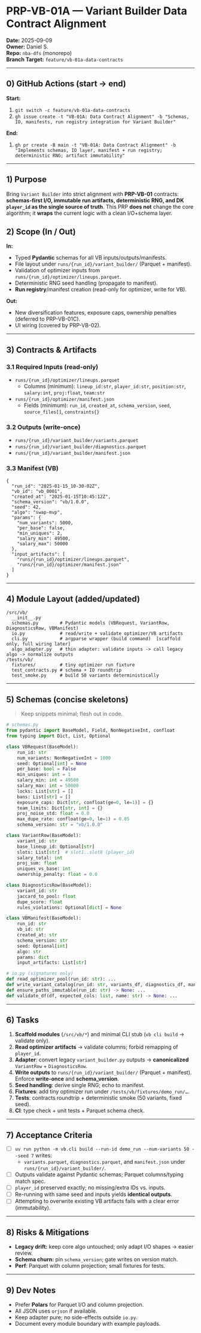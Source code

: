 # PRP-VB-01A — Variant Builder Data Contract Alignment
**Date:** 2025-09-09  
**Owner:** Daniel S.  
**Repo:** `nba-dfs` (monorepo)  
**Branch Target:** `feature/vb-01a-data-contracts`

---

## 0) GitHub Actions (start → end)
**Start:**  
1) `git switch -c feature/vb-01a-data-contracts`  
2) `gh issue create -t "VB-01A: Data Contract Alignment" -b "Schemas, IO, manifests, run registry integration for Variant Builder"`

**End:**  
1) `gh pr create -B main -t "VB-01A: Data Contract Alignment" -b "Implements schemas, IO layer, manifest + run registry; deterministic RNG; artifact immutability"`  


---

## 1) Purpose
Bring `Variant Builder` into strict alignment with **PRP-VB-01** contracts: **schemas-first I/O, immutable run artifacts, deterministic RNG, and DK `player_id` as the single source of truth**. This PRP **does not** change the core algorithm; it **wraps** the current logic with a clean I/O+schema layer.

## 2) Scope (In / Out)
**In:**  
- Typed **Pydantic** schemas for all VB inputs/outputs/manifests.  
- File layout under `runs/{run_id}/variant_builder/` (Parquet + manifest).  
- Validation of optimizer inputs from `runs/{run_id}/optimizer/lineups.parquet`.  
- Deterministic RNG seed handling (propagate to manifest).  
- **Run registry**/manifest creation (read-only for optimizer, write for VB).

**Out:**  
- New diversification features, exposure caps, ownership penalties (deferred to PRP-VB-01C).  
- UI wiring (covered by PRP-VB-02).

---

## 3) Contracts & Artifacts
### 3.1 Required Inputs (read-only)
- `runs/{run_id}/optimizer/lineups.parquet`  
  - Columns (minimum): `lineup_id:str`, `player_id:str`, `position:str`, `salary:int`, `proj:float`, `team:str`  
- `runs/{run_id}/optimizer/manifest.json`  
  - Fields (minimum): `run_id`, `created_at`, `schema_version`, `seed`, `source_files[]`, `constraints{}`

### 3.2 Outputs (write-once)
- `runs/{run_id}/variant_builder/variants.parquet`  
- `runs/{run_id}/variant_builder/diagnostics.parquet`  
- `runs/{run_id}/variant_builder/manifest.json`

### 3.3 Manifest (VB)
```jsonc
{
  "run_id": "2025-01-15_10-30-02Z",
  "vb_id": "vb_0001",
  "created_at": "2025-01-15T10:45:12Z",
  "schema_version": "vb/1.0.0",
  "seed": 42,
  "algo": "swap-mvp",
  "params": {
    "num_variants": 5000,
    "per_base": false,
    "min_uniques": 2,
    "salary_min": 49500,
    "salary_max": 50000
  },
  "input_artifacts": [
    "runs/{run_id}/optimizer/lineups.parquet",
    "runs/{run_id}/optimizer/manifest.json"
  ]
}
```

---

## 4) Module Layout (added/updated)
```
/src/vb/
  __init__.py
  schemas.py        # Pydantic models (VBRequest, VariantRow, DiagnosticsRow, VBManifest)
  io.py             # read/write + validate optimizer/VB artifacts
  cli.py            # argparse wrapper (build command)  [scaffold only, full wiring later]
  algo_adapter.py   # thin adapter: validate inputs -> call legacy algo -> normalize outputs
/tests/vb/
  fixtures/         # tiny optimizer run fixture
  test_contracts.py # schema + IO roundtrip
  test_smoke.py     # build 50 variants deterministically
```

---

## 5) Schemas (concise skeletons)
> Keep snippets minimal; flesh out in code.

```py
# schemas.py
from pydantic import BaseModel, Field, NonNegativeInt, confloat
from typing import Dict, List, Optional

class VBRequest(BaseModel):
    run_id: str
    num_variants: NonNegativeInt = 1000
    seed: Optional[int] = None
    per_base: bool = False
    min_uniques: int = 1
    salary_min: int = 49500
    salary_max: int = 50000
    locks: List[str] = []
    bans: List[str] = []
    exposure_caps: Dict[str, confloat(ge=0, le=1)] = {}
    team_limits: Dict[str, int] = {}
    proj_noise_std: float = 0.0
    max_dupe_rate: confloat(ge=0, le=1) = 0.05
    schema_version: str = "vb/1.0.0"

class VariantRow(BaseModel):
    variant_id: str
    base_lineup_id: Optional[str]
    slots: List[str]  # slot1..slot8 (player_id)
    salary_total: int
    proj_sum: float
    uniques_vs_base: int
    ownership_penalty: float = 0.0

class DiagnosticsRow(BaseModel):
    variant_id: str
    jaccard_to_pool: float
    dupe_score: float
    rules_violations: Optional[dict] = None

class VBManifest(BaseModel):
    run_id: str
    vb_id: str
    created_at: str
    schema_version: str
    seed: Optional[int]
    algo: str
    params: dict
    input_artifacts: List[str]
```
```py
# io.py (signatures only)
def read_optimizer_pool(run_id: str): ...
def write_variant_catalog(run_id: str, variants_df, diagnostics_df, manifest: dict) -> None: ...
def ensure_paths_immutable(run_id: str) -> None: ...
def validate_df(df, expected_cols: list, name: str) -> None: ...
```

---

## 6) Tasks
1. **Scaffold modules** (`/src/vb/*`) and minimal CLI stub (`vb cli build` → validate only).  
2. **Read optimizer artifacts** → validate columns; forbid remapping of `player_id`.  
3. **Adapter**: convert legacy `variant_builder.py` outputs → **canonicalized** `VariantRow` + `DiagnosticsRow`.  
4. **Write outputs** to `runs/{run_id}/variant_builder/` (Parquet + manifest). Enforce **write-once** and **schema_version**.  
5. **Seed handling**: derive single RNG; echo to manifest.  
6. **Fixtures**: add tiny optimizer run under `/tests/vb/fixtures/demo_run/…`.  
7. **Tests**: contracts roundtrip + deterministic smoke (50 variants, fixed seed).  
8. **CI**: type check + unit tests + Parquet schema check.

---

## 7) Acceptance Criteria
- [ ] `uv run python -m vb.cli build --run-id demo_run --num-variants 50 --seed 7` writes:  
  - `variants.parquet`, `diagnostics.parquet`, and `manifest.json` under `runs/{run_id}/variant_builder/`.  
- [ ] Outputs validate against Pydantic schemas; Parquet columns/typing match spec.  
- [ ] `player_id` preserved exactly; no missing/extra IDs vs. inputs.  
- [ ] Re-running with same seed and inputs yields **identical outputs**.  
- [ ] Attempting to overwrite existing VB artifacts fails with a clear error (immutability).

---

## 8) Risks & Mitigations
- **Legacy drift:** keep core algo untouched; only adapt I/O shapes → easier review.  
- **Schema churn:** pin `schema_version`; gate writes on version match.  
- **Perf**: Parquet with column projection; small fixtures for tests.

---

## 9) Dev Notes
- Prefer **Polars** for Parquet I/O and column projection.  
- All JSON uses `orjson` if available.  
- Keep adapter pure; no side-effects outside `io.py`.  
- Document every module boundary with example payloads.
